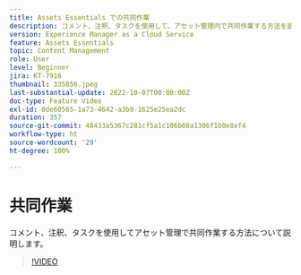 ```yaml
---
title: Assets Essentials での共同作業
description: コメント、注釈、タスクを使用して、アセット管理内で共同作業する方法を説明します。
version: Experience Manager as a Cloud Service
feature: Assets Essentials
topic: Content Management
role: User
level: Beginner
jira: KT-7916
thumbnail: 335856.jpeg
last-substantial-update: 2022-10-07T00:00:00Z
doc-type: Feature Video
exl-id: 0de60565-1a73-4642-a3b9-1625e25ea2dc
duration: 357
source-git-commit: 48433a5367c281cf5a1c106b08a1306f1b0e8ef4
workflow-type: ht
source-wordcount: '29'
ht-degree: 100%

---
```


# 共同作業

コメント、注釈、タスクを使用してアセット管理で共同作業する方法について説明します。

>[!VIDEO](https://video.tv.adobe.com/v/335856?quality=12&learn=on)
